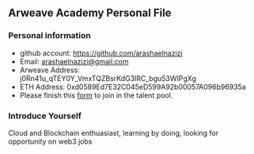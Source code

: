 ## Arweave Academy Personal File

### Personal information

- github account: https://github.com/arashaelnazizi
- Email: arashaelnazizi@gmail.com
- Arweave Address: j0Rn41u_qTEY0Y_VmxTQZBsrKdG3IRC_bgu53WIPgXg
- ETH Address: 0xd0589Ed7E32C045eD599A92b00057A096b96935a
- Please finish this
  [form](https://docs.google.com/forms/d/e/1FAIpQLSfWA5fIIcBgmRppm3jNz5vmf9Mai_QMVil-2pO4r7YKn_Zhtw/viewform?usp=sf_link)
  to join in the talent pool.

### Introduce Yourself

Cloud and Blockchain enthuasiast, learning by doing, looking for opportunity on web3 jobs
